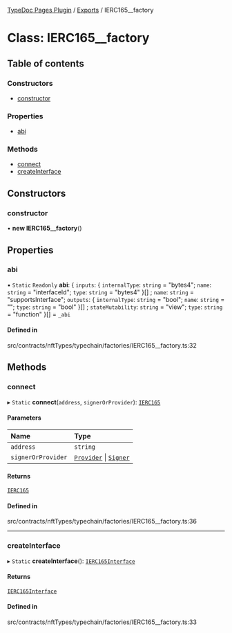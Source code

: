 [TypeDoc Pages Plugin](../README.md) / [Exports](../modules.md) / IERC165\_\_factory

# Class: IERC165\_\_factory

## Table of contents

### Constructors

- [constructor](IERC165__factory.md#constructor)

### Properties

- [abi](IERC165__factory.md#abi)

### Methods

- [connect](IERC165__factory.md#connect)
- [createInterface](IERC165__factory.md#createinterface)

## Constructors

### constructor

• **new IERC165__factory**()

## Properties

### abi

▪ `Static` `Readonly` **abi**: { `inputs`: { `internalType`: `string` = "bytes4"; `name`: `string` = "interfaceId"; `type`: `string` = "bytes4" }[] ; `name`: `string` = "supportsInterface"; `outputs`: { `internalType`: `string` = "bool"; `name`: `string` = ""; `type`: `string` = "bool" }[] ; `stateMutability`: `string` = "view"; `type`: `string` = "function" }[] = `_abi`

#### Defined in

src/contracts/nftTypes/typechain/factories/IERC165__factory.ts:32

## Methods

### connect

▸ `Static` **connect**(`address`, `signerOrProvider`): [`IERC165`](IERC165.md)

#### Parameters

| Name | Type |
| :------ | :------ |
| `address` | `string` |
| `signerOrProvider` | [`Provider`](internal_.Provider.md) \| [`Signer`](internal_.Signer.md) |

#### Returns

[`IERC165`](IERC165.md)

#### Defined in

src/contracts/nftTypes/typechain/factories/IERC165__factory.ts:36

___

### createInterface

▸ `Static` **createInterface**(): [`IERC165Interface`](../interfaces/IERC165Interface.md)

#### Returns

[`IERC165Interface`](../interfaces/IERC165Interface.md)

#### Defined in

src/contracts/nftTypes/typechain/factories/IERC165__factory.ts:33
